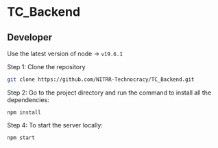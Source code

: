 # TC_Backend

## Developer

Use the latest version of node -> `v19.6.1`

Step 1: Clone the repository

```bash
git clone https://github.com/NITRR-Technocracy/TC_Backend.git
```

Step 2: Go to the project directory and run the command to install all the dependencies:

`npm install`

Step 4: To start the server locally:

`npm start`
